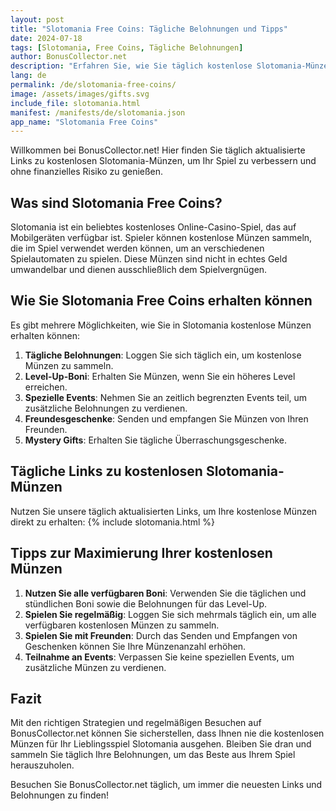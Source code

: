```yaml
---
layout: post
title: "Slotomania Free Coins: Tägliche Belohnungen und Tipps"
date: 2024-07-18
tags: [Slotomania, Free Coins, Tägliche Belohnungen]
author: BonusCollector.net
description: "Erfahren Sie, wie Sie täglich kostenlose Slotomania-Münzen erhalten und Ihre Spielerfahrung maximieren können."
lang: de
permalink: /de/slotomania-free-coins/
image: /assets/images/gifts.svg
include_file: slotomania.html
manifest: /manifests/de/slotomania.json
app_name: "Slotomania Free Coins"
---
```


Willkommen bei BonusCollector.net! Hier finden Sie täglich aktualisierte Links zu kostenlosen Slotomania-Münzen, um Ihr Spiel zu verbessern und ohne finanzielles Risiko zu genießen.

## Was sind Slotomania Free Coins?

Slotomania ist ein beliebtes kostenloses Online-Casino-Spiel, das auf Mobilgeräten verfügbar ist. Spieler können kostenlose Münzen sammeln, die im Spiel verwendet werden können, um an verschiedenen Spielautomaten zu spielen. Diese Münzen sind nicht in echtes Geld umwandelbar und dienen ausschließlich dem Spielvergnügen.

## Wie Sie Slotomania Free Coins erhalten können

Es gibt mehrere Möglichkeiten, wie Sie in Slotomania kostenlose Münzen erhalten können:

1. **Tägliche Belohnungen**: Loggen Sie sich täglich ein, um kostenlose Münzen zu sammeln.
2. **Level-Up-Boni**: Erhalten Sie Münzen, wenn Sie ein höheres Level erreichen.
3. **Spezielle Events**: Nehmen Sie an zeitlich begrenzten Events teil, um zusätzliche Belohnungen zu verdienen.
4. **Freundesgeschenke**: Senden und empfangen Sie Münzen von Ihren Freunden.
5. **Mystery Gifts**: Erhalten Sie tägliche Überraschungsgeschenke.

## Tägliche Links zu kostenlosen Slotomania-Münzen

Nutzen Sie unsere täglich aktualisierten Links, um Ihre kostenlose Münzen direkt zu erhalten:
{% include slotomania.html %}

## Tipps zur Maximierung Ihrer kostenlosen Münzen

1. **Nutzen Sie alle verfügbaren Boni**: Verwenden Sie die täglichen und stündlichen Boni sowie die Belohnungen für das Level-Up.
2. **Spielen Sie regelmäßig**: Loggen Sie sich mehrmals täglich ein, um alle verfügbaren kostenlosen Münzen zu sammeln.
3. **Spielen Sie mit Freunden**: Durch das Senden und Empfangen von Geschenken können Sie Ihre Münzenanzahl erhöhen.
4. **Teilnahme an Events**: Verpassen Sie keine speziellen Events, um zusätzliche Münzen zu verdienen.

## Fazit

Mit den richtigen Strategien und regelmäßigen Besuchen auf BonusCollector.net können Sie sicherstellen, dass Ihnen nie die kostenlosen Münzen für Ihr Lieblingsspiel Slotomania ausgehen. Bleiben Sie dran und sammeln Sie täglich Ihre Belohnungen, um das Beste aus Ihrem Spiel herauszuholen.

Besuchen Sie BonusCollector.net täglich, um immer die neuesten Links und Belohnungen zu finden!